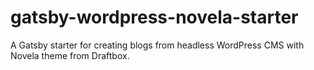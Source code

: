 # gatsby-wordpress-novela-starter

A Gatsby starter for creating blogs from headless WordPress CMS with Novela theme from Draftbox.
